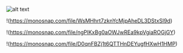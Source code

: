 ![alt text](https://github.com/Sig1smund/goit-node-hw-01/blob/main/data/action_add.png?raw=true)

!(https://monosnap.com/file/WsMHhrt7zknYcMjpAheDL3DStxSl9d)

!(https://monosnap.com/file/ngPlKxBg0aOWJwREa9kpVgiaROGjGY)

!(https://monosnap.com/file/D0qnFBZj1t6QTTHnDEYugfHXwH1HMP)
